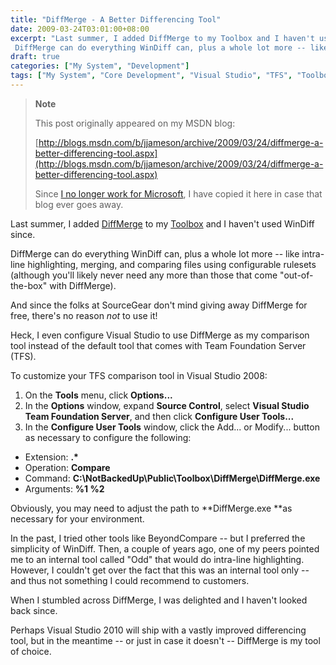 ```yaml
---
title: "DiffMerge - A Better Differencing Tool"
date: 2009-03-24T03:01:00+08:00
excerpt: "Last summer, I added DiffMerge to my Toolbox and I haven't used WinDiff since. 
 DiffMerge can do everything WinDiff can, plus a whole lot more -- like intra-line highlighting, merging, and comparing files using configurable rulesets (although you'll..."
draft: true
categories: ["My System", "Development"]
tags: ["My System", "Core Development", "Visual Studio", "TFS", "Toolbox"]
---
```


> **Note**
> 
> This post originally appeared on my MSDN blog:
> 
> 
> [http://blogs.msdn.com/b/jjameson/archive/2009/03/24/diffmerge-a-better-differencing-tool.aspx](http://blogs.msdn.com/b/jjameson/archive/2009/03/24/diffmerge-a-better-differencing-tool.aspx)
> 
> Since [I no longer work for Microsoft](/blog/jjameson/2011/09/02/last-day-with-microsoft), I have copied it here in case that blog ever goes away.


Last summer, I added [DiffMerge](http://www.sourcegear.com/diffmerge/) to my [Toolbox](/blog/jjameson/2007/03/22/backedup-and-notbackedup) and I haven't used WinDiff since.

DiffMerge can do everything WinDiff can, plus a whole lot more -- like intra-line highlighting, merging, and comparing files using configurable rulesets (although you'll likely never need any more than those that come "out-of-the-box" with DiffMerge).

And since the folks at SourceGear don't mind giving away DiffMerge for free, there's no reason *not* to use it!

Heck, I even configure Visual Studio to use DiffMerge as my comparison tool instead of the default tool that comes with Team Foundation Server (TFS).

To customize your TFS comparison tool in Visual Studio 2008:

1. On the **Tools** menu, click **Options...**
2. In the **Options** window, expand **Source Control**, select **Visual Studio Team Foundation Server**, and then click **Configure User Tools...**
3. In the **Configure User Tools** window, click the Add... or Modify... button as necessary to configure the following:


- Extension: **.\***
- Operation: **Compare**
- Command: **C:\NotBackedUp\Public\Toolbox\DiffMerge\DiffMerge.exe**
- Arguments: **%1 %2**


Obviously, you may need to adjust the path to **DiffMerge.exe **as necessary for your environment.

In the past, I tried other tools like BeyondCompare -- but I preferred the simplicity of WinDiff. Then, a couple of years ago, one of my peers pointed me to an internal tool called "Odd" that would do intra-line highlighting. However, I couldn't get over the fact that this was an internal tool only -- and thus not something I could recommend to customers.

When I stumbled across DiffMerge, I was delighted and I haven't looked back since.

Perhaps Visual Studio 2010 will ship with a vastly improved differencing tool, but in the meantime -- or just in case it doesn't -- DiffMerge is my tool of choice.

